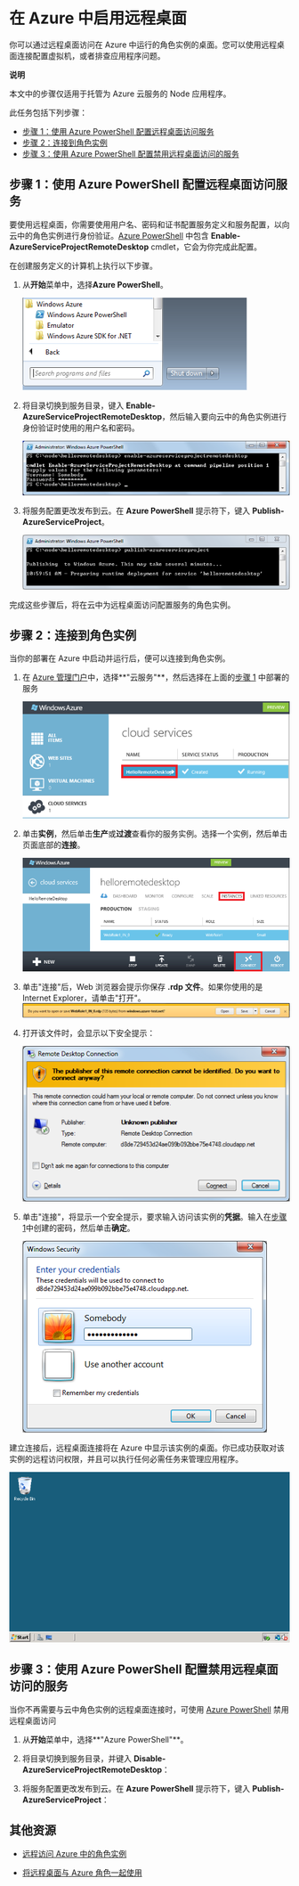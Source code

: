﻿<properties linkid="dev-node-remotedesktop" urlDisplayName="Enable Remote Desktop" pageTitle="对云服务启用远程桌面 (Node.js))" metaKeywords="Azure Node.js remote access, Azure Node.js remote connection, Azure Node.js VM access, Azure Node.js virtual machine access" description="了解如何对托管 Azure Node.js 应用程序的虚拟机进行远程桌面访问。 " metaCanonical="" services="cloud-services" documentationCenter="Node.js" title="Enabling Remote Desktop in Azure" authors="larryfr" solutions="" manager="" editor="" />
<tags ms.service="cloud-services"
    ms.date="02/24/2015"
    wacn.date="04/11/2015"
    />






# 在 Azure 中启用远程桌面

你可以通过远程桌面访问在 Azure 中运行的角色实例的桌面。您可以使用远程桌面连接配置虚拟机，或者排查应用程序问题。

<div class="dev-callout">
	<b>说明</b>
	<p>本文中的步骤仅适用于托管为 Azure 云服务的 Node 应用程序。</p>
	</div>

此任务包括下列步骤：

-   [步骤 1：使用 Azure PowerShell 配置远程桌面访问服务]
-   [步骤 2：连接到角色实例]
-   [步骤 3：使用 Azure PowerShell 配置禁用远程桌面访问的服务]

## <a name="step1"> </a>步骤 1：使用 Azure PowerShell 配置远程桌面访问服务

要使用远程桌面，你需要使用用户名、密码和证书配置服务定义和服务配置，以向云中的角色实例进行身份验证。[Azure PowerShell] 中包含 **Enable-AzureServiceProjectRemoteDesktop** cmdlet，它会为你完成此配置。

在创建服务定义的计算机上执行以下步骤。

1.  从**开始**菜单中，选择**Azure PowerShell**。

	![Azure PowerShell start menu entry][powershell-menu]

2.  将目录切换到服务目录，键入 **Enable-AzureServiceProjectRemoteDesktop**，然后输入要向云中的角色实例进行身份验证时使用的用户名和密码。

	![enable-azureserviceprojectremotedesktop][enable-rdp]

3.  将服务配置更改发布到云。在 **Azure PowerShell** 提示符下，键入 **Publish-AzureServiceProject**。

	![publish-azureserviceproject][publish-project]

完成这些步骤后，将在云中为远程桌面访问配置服务的角色实例。

## <a name="step2"> </a>步骤 2：连接到角色实例

当你的部署在 Azure 中启动并运行后，便可以连接到角色实例。

1.  在 [Azure 管理门户]中，选择**"云服务"**，然后选择在上面的[步骤 1](#step1) 中部署的服务

	![azure management portal][cloud-services]

2.  单击**实例**，然后单击**生产**或**过渡**查看你的服务实例。选择一个实例，然后单击页面底部的**连接**。

    ![The instances page][3]

2.  单击"连接"后，Web 浏览器会提示你保存 **.rdp 文件**。如果你使用的是 Internet Explorer，请单击"打开"。 
    ![prompt to open or save the .rdp file][4]

3.  打开该文件时，会显示以下安全提示：

    ![Windows security prompt][5]

4.  单击"连接"，将显示一个安全提示，要求输入访问该实例的**凭据**。输入在[步骤 1](#step1)中创建的密码，然后单击**确定**。

    ![username/password prompt][6]

建立连接后，远程桌面连接将在 Azure 中显示该实例的桌面。你已成功获取对该实例的远程访问权限，并且可以执行任何必需任务来管理应用程序。

![Remote desktop session][7]

## <a name="step3"> </a>步骤 3：使用 Azure PowerShell 配置禁用远程桌面访问的服务

当你不再需要与云中角色实例的远程桌面连接时，可使用 [Azure PowerShell] 禁用远程桌面访问

1.  从**开始**菜单中，选择**"Azure PowerShell"**。

2.  将目录切换到服务目录，并键入 **Disable-AzureServiceProjectRemoteDesktop**：

3.  将服务配置更改发布到云。在 **Azure PowerShell** 提示符下，键入 **Publish-AzureServiceProject**：

## 其他资源

- [远程访问 Azure 中的角色实例]
- [将远程桌面与 Azure 角色一起使用]

  [步骤 1：使用 Azure PowerShell 配置远程桌面访问服务]: #step1
  [步骤 2：连接到角色实例]: #step2
  [步骤 3：使用 Azure PowerShell 配置禁用远程桌面访问的服务]: #step3
  [Azure PowerShell]: http://go.microsoft.com/?linkid=9790229&clcid=0x409

[Azure 管理门户]: http://manage.windowsazure.cn
[powershell-menu]: ./media/cloud-services-nodejs-enable-remote-desktop/azure-powershell-menu.png
[publish-project]: ./media/cloud-services-nodejs-enable-remote-desktop/publish-rdp.png
[enable-rdp]: ./media/cloud-services-nodejs-enable-remote-desktop/enable-rdp.png
[cloud-services]: ./media/cloud-services-nodejs-enable-remote-desktop/cloud-services-remote.png
  [3]: ./media/cloud-services-nodejs-enable-remote-desktop/cloud-service-instance.png
  [4]: ./media/cloud-services-nodejs-enable-remote-desktop/rdp-open.png
  [5]: ./media/cloud-services-nodejs-enable-remote-desktop/remote-desktop-12.png
  [6]: ./media/cloud-services-nodejs-enable-remote-desktop/remote-desktop-13.png
  [7]: ./media/cloud-services-nodejs-enable-remote-desktop/remote-desktop-14.png
  
  [远程访问 Azure 中的角色实例]: http://msdn.microsoft.com/zh-cn/library/windowsazure/hh124107.aspx
  [将远程桌面与 Azure 角色一起使用]: http://msdn.microsoft.com/zh-cn/library/windowsazure/gg443832.aspx
<!--HONumber=39-->
